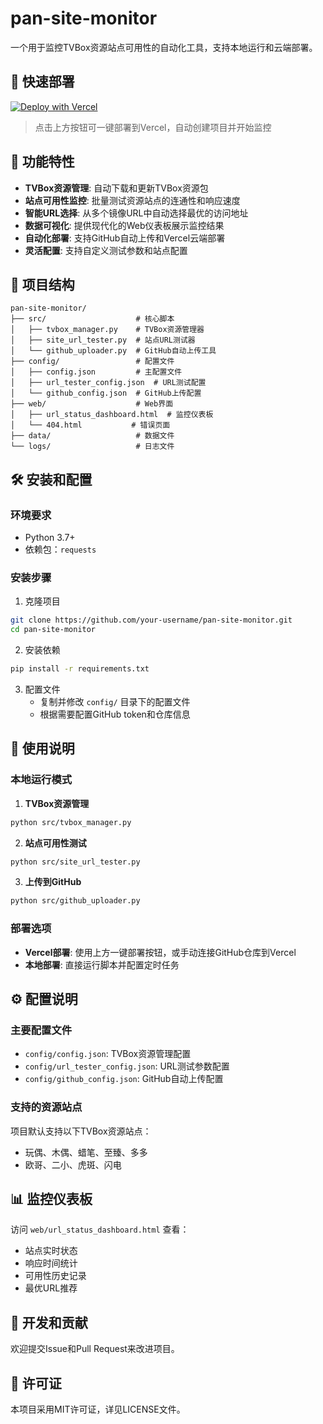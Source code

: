 # pan-site-monitor

一个用于监控TVBox资源站点可用性的自动化工具，支持本地运行和云端部署。

## 🚀 快速部署

[![Deploy with Vercel](https://vercel.com/button)](https://vercel.com/new/clone?repository-url=https%3A%2F%2Fgithub.com%2Fwoleigedouer%2Fpan-site-monitor)

> 点击上方按钮可一键部署到Vercel，自动创建项目并开始监控

## 🚀 功能特性

- **TVBox资源管理**: 自动下载和更新TVBox资源包
- **站点可用性监控**: 批量测试资源站点的连通性和响应速度
- **智能URL选择**: 从多个镜像URL中自动选择最优的访问地址
- **数据可视化**: 提供现代化的Web仪表板展示监控结果
- **自动化部署**: 支持GitHub自动上传和Vercel云端部署
- **灵活配置**: 支持自定义测试参数和站点配置

## 📁 项目结构

```
pan-site-monitor/
├── src/                    # 核心脚本
│   ├── tvbox_manager.py    # TVBox资源管理器
│   ├── site_url_tester.py  # 站点URL测试器
│   └── github_uploader.py  # GitHub自动上传工具
├── config/                 # 配置文件
│   ├── config.json         # 主配置文件
│   ├── url_tester_config.json  # URL测试配置
│   └── github_config.json  # GitHub上传配置
├── web/                    # Web界面
│   ├── url_status_dashboard.html  # 监控仪表板
│   └── 404.html           # 错误页面
├── data/                   # 数据文件
└── logs/                   # 日志文件
```

## 🛠️ 安装和配置

### 环境要求

- Python 3.7+
- 依赖包：`requests`

### 安装步骤

1. 克隆项目
```bash
git clone https://github.com/your-username/pan-site-monitor.git
cd pan-site-monitor
```

2. 安装依赖
```bash
pip install -r requirements.txt
```

3. 配置文件
   - 复制并修改 `config/` 目录下的配置文件
   - 根据需要配置GitHub token和仓库信息

## 📖 使用说明

### 本地运行模式

1. **TVBox资源管理**
```bash
python src/tvbox_manager.py
```

2. **站点可用性测试**
```bash
python src/site_url_tester.py
```

3. **上传到GitHub**
```bash
python src/github_uploader.py
```

### 部署选项

- **Vercel部署**: 使用上方一键部署按钮，或手动连接GitHub仓库到Vercel
- **本地部署**: 直接运行脚本并配置定时任务

## ⚙️ 配置说明

### 主要配置文件

- `config/config.json`: TVBox资源管理配置
- `config/url_tester_config.json`: URL测试参数配置
- `config/github_config.json`: GitHub自动上传配置

### 支持的资源站点

项目默认支持以下TVBox资源站点：
- 玩偶、木偶、蜡笔、至臻、多多
- 欧哥、二小、虎斑、闪电

## 📊 监控仪表板

访问 `web/url_status_dashboard.html` 查看：
- 站点实时状态
- 响应时间统计
- 可用性历史记录
- 最优URL推荐

## 🔧 开发和贡献

欢迎提交Issue和Pull Request来改进项目。

## 📄 许可证

本项目采用MIT许可证，详见LICENSE文件。
